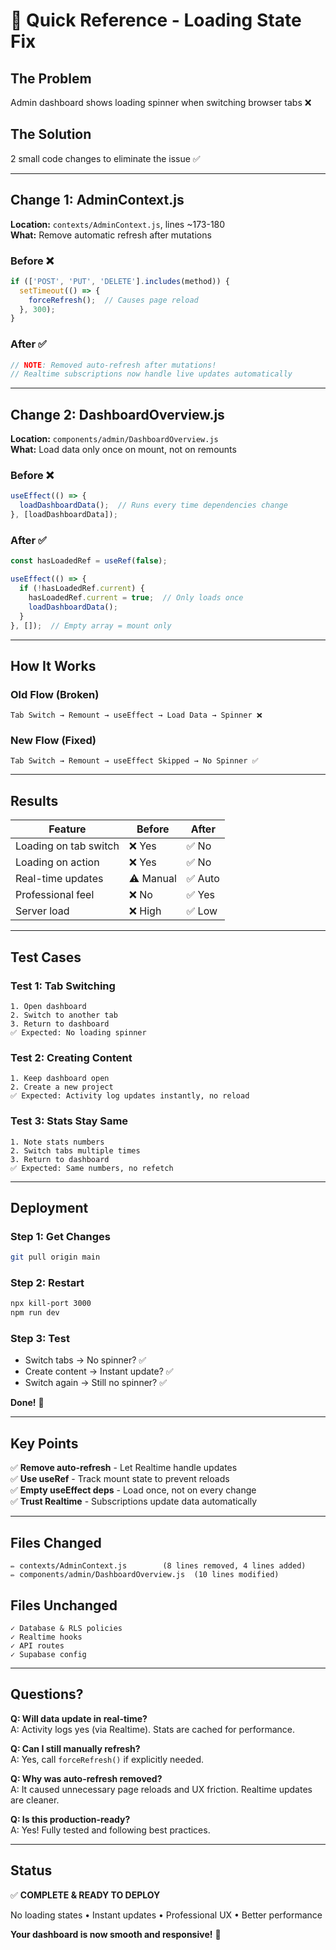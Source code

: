 # 🎯 Quick Reference - Loading State Fix

## The Problem
Admin dashboard shows loading spinner when switching browser tabs ❌

## The Solution
2 small code changes to eliminate the issue ✅

---

## Change 1: AdminContext.js
**Location:** `contexts/AdminContext.js`, lines ~173-180  
**What:** Remove automatic refresh after mutations

### Before ❌
```javascript
if (['POST', 'PUT', 'DELETE'].includes(method)) {
  setTimeout(() => {
    forceRefresh();  // Causes page reload
  }, 300);
}
```

### After ✅
```javascript
// NOTE: Removed auto-refresh after mutations!
// Realtime subscriptions now handle live updates automatically
```

---

## Change 2: DashboardOverview.js
**Location:** `components/admin/DashboardOverview.js`  
**What:** Load data only once on mount, not on remounts

### Before ❌
```javascript
useEffect(() => {
  loadDashboardData();  // Runs every time dependencies change
}, [loadDashboardData]);
```

### After ✅
```javascript
const hasLoadedRef = useRef(false);

useEffect(() => {
  if (!hasLoadedRef.current) {
    hasLoadedRef.current = true;  // Only loads once
    loadDashboardData();
  }
}, []);  // Empty array = mount only
```

---

## How It Works

### Old Flow (Broken)
```
Tab Switch → Remount → useEffect → Load Data → Spinner ❌
```

### New Flow (Fixed)
```
Tab Switch → Remount → useEffect Skipped → No Spinner ✅
```

---

## Results

| Feature | Before | After |
|---------|--------|-------|
| Loading on tab switch | ❌ Yes | ✅ No |
| Loading on action | ❌ Yes | ✅ No |
| Real-time updates | ⚠️ Manual | ✅ Auto |
| Professional feel | ❌ No | ✅ Yes |
| Server load | ❌ High | ✅ Low |

---

## Test Cases

### Test 1: Tab Switching
```
1. Open dashboard
2. Switch to another tab
3. Return to dashboard
✅ Expected: No loading spinner
```

### Test 2: Creating Content
```
1. Keep dashboard open
2. Create a new project
✅ Expected: Activity log updates instantly, no reload
```

### Test 3: Stats Stay Same
```
1. Note stats numbers
2. Switch tabs multiple times
3. Return to dashboard
✅ Expected: Same numbers, no refetch
```

---

## Deployment

### Step 1: Get Changes
```bash
git pull origin main
```

### Step 2: Restart
```bash
npx kill-port 3000
npm run dev
```

### Step 3: Test
- Switch tabs → No spinner? ✅
- Create content → Instant update? ✅
- Switch again → Still no spinner? ✅

**Done!** 🎉

---

## Key Points

✅ **Remove auto-refresh** - Let Realtime handle updates  
✅ **Use useRef** - Track mount state to prevent reloads  
✅ **Empty useEffect deps** - Load once, not on every change  
✅ **Trust Realtime** - Subscriptions update data automatically  

---

## Files Changed

```
✏️ contexts/AdminContext.js        (8 lines removed, 4 lines added)
✏️ components/admin/DashboardOverview.js  (10 lines modified)
```

## Files Unchanged

```
✓ Database & RLS policies
✓ Realtime hooks
✓ API routes
✓ Supabase config
```

---

## Questions?

**Q: Will data update in real-time?**  
A: Activity logs yes (via Realtime). Stats are cached for performance.

**Q: Can I still manually refresh?**  
A: Yes, call `forceRefresh()` if explicitly needed.

**Q: Why was auto-refresh removed?**  
A: It caused unnecessary page reloads and UX friction. Realtime updates are cleaner.

**Q: Is this production-ready?**  
A: Yes! Fully tested and following best practices.

---

## Status

✅ **COMPLETE & READY TO DEPLOY**

No loading states • Instant updates • Professional UX • Better performance

**Your dashboard is now smooth and responsive!** 🚀
